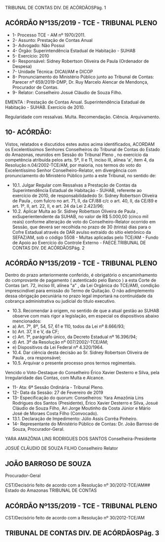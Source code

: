 TRIBUNAL DE CONTAS DIV. DE ACÓRDÃOSPág. 1

## ACÓRDÃO Nº135/2019 - TCE - TRIBUNAL PLENO

- 1- Processo TCE - AM nº 1970/2011.
- 2- Assunto: Prestação de Contas Anual
- 3- Advogado: Não Possui
- 4- Órgão: Superintendência Estadual de Habitação - SUHAB
- 5- Exercício: 2010
- 6- Responsável: Sidney Robertson Oliveira de Paula (Ordenador de Despesa)
- 7- Unidade Técnica: DICAI/AM e DICOP
- 8- Pronunciamento  do  Ministério  Público  junto  ao  Tribunal  de  Contas: Parecer  nº 659/2019-DMP, Dr. Ruy Marcelo Alencar de Mendonça, Procurador de Contas.
- 9- Relator: Conselheiro Josué Cláudio de Souza Filho.

EMENTA : Prestação de Contas Anual. Superintendência Estadual de Habitação - SUHAB. Exercício de 2010.

Regularidade com ressalvas. Multa. Recomendação. Ciência. Arquivamento.

## 10-  ACÓRDÃO:

Vistos, relatados e discutidos estes autos acima identificados, ACORDAM os Excelentíssimos Senhores Conselheiros do Tribunal de Contas do Estado do Amazonas, reunidos em Sessão do Tribunal Pleno , no exercício da competência atribuída pelos arts. 5º, II e 11, inciso III, alínea 'a', item 4, da Resolução n.04/2002-TCE/AM, por maioria, nos termos  do  voto  do  Excelentíssimo  Senhor  Conselheiro-Relator, em  divergência com pronunciamento do Ministério Público junto a este Tribunal, no sentido de:

- 10.1. Julgar Regular com Ressalvas a Prestação de Contas da Superintendência Estadual de Habitação - SUHAB, referente ao exercício de  2010,  de  responsabilidadedo Sr.  Sidney  Robertson  Oliveira  de Paula , com fulcro no art. 71, II, da CF/88 c/c o art. 40, II, da CE/89 e art. 1º, II, art. 22, II, e art. 24 da Lei 2.423/96;
- 10.2. Aplicar Multa ao Sr. Sidney  Robertson  Oliveira  de  Paula , exSuperientendente da SUHAB, no valor de R$ 5.000,00 (cinco mil reais) conforme alteração de voto do Conselheiro-Relator ocorrido em Sessão, que deverá ser recolhida no prazo de 30 (trinta) dias para o Cofre Estadual através de DAR avulso extraído do sítio eletrônico da SEFAZ/AM, sob o código  5508  -  Multas  aplicadas  pelo  TCE/AM  -  Fundo  de  Apoio  ao Exercício do Controle Externo - FAECE.TRIBUNAL DE CONTAS DIV. DE ACÓRDÃOSPág. 2

## ACÓRDÃO Nº135/2019 - TCE - TRIBUNAL PLENO

Dentro do prazo anteriormente conferido, é obrigatório o encaminhamento do comprovante de pagamento ( autenticado pelo Banco ) a esta Corte de Contas  (art.  72,  inciso  III,  alínea  "a"  ,  da  Lei  Orgânica  do  TCE/AM), condição  imprescindível  para  emissão  do Termo  de  Quitação.  O  não adimplemento dessa obrigação  pecuniária  no  prazo  legal  importará  na continuidade da cobrança administrativa ou judicial do título executivo.

- 10.3. Recomendar à  origem,  no  sentido  de  que  a  atual  gestão  ao SUHAB observe com mais rigor a legislação, em especial os dispositivos abaixo mencionados:
- a) Art. 7º, 8º, 54, 57, 61 e 110, todos da Lei nº 8.666/93;
- b) Art. 37, II e V, da CF;
- c) Art. 1º, parágrafo único, da Decreto Estadual nº 16.396/94;
- d) Art. 3º da Resolução nº 007/2002/-TCE/AM;
- e) Dispositivos da Lei Federal nº 4.320/1964.
- 10.4. Dar ciência desta decisão ao Sr. Sidney Robertson Oliveira de Paula , ora responsável;
- 10.5. Arquivar o presente processo pnos termos regimentais.

Vencido o Voto-Destaque do Conselheiro Érico Xavier Desterro e Silva, pela Irregularidade das Contas, com Multa e Alcance.

- 11-  Ata: 6ª Sessão Ordinária - Tribunal Pleno.
- 12-  Data da Sessão: 27 de Fevereiro de 2019
- 13-  Especificação do quorum: Conselheiros: Yara Amazônia Lins Rodrigues dos Santos (Presidente),  Érico  Xavier  Desterro  e  Silva,  Josué  Cláudio  de  Souza  Filho,  Ari  Jorge Moutinho da Costa Júnior e Mário José de Moraes Costa Filho (Convocado).
- 13.1. Declaração de Impedimento: Júlio Assis Corrêa Pinheiro.
- 14-  Representante  do  Ministério  Público  de  Contas: Dr. João  Barroso  de  Souza, Procurador-Geral.

YARA AMAZÔNIA LINS RODRIGUES DOS SANTOS Conselheira-Presidente

JOSUÉ CLÁUDIO DE SOUZA FILHO Conselheiro Relator

## JOÃO BARROSO DE SOUZA

Procurador-Geral

CST/Decisório feito de acordo com a Resolução nº 30/2012-TCE/AM## Estado do Amazonas TRIBUNAL DE CONTAS

## ACÓRDÃO Nº135/2019 - TCE - TRIBUNAL PLENO

CST/Decisório feito de acordo com a Resolução nº 30/2012-TCE/AM

## TRIBUNAL DE CONTAS DIV. DE ACÓRDÃOSPág. 3